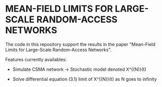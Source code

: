 # MEAN-FIELD LIMITS FOR LARGE-SCALE RANDOM-ACCESS NETWORKS

The code in this repository support the results in the paper "Mean-Field Limits for Large-Scale Random-Access Networks".

Features currently availables:

- Simulate CSMA network -> Stochastic model denoted X^{(N)}(t)

- Solve differential equation (3.1) limit of X^{(N)}(t) as N goes to infinity 
